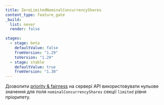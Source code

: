 ```yaml
---
title: ZeroLimitedNominalConcurrencyShares
content_type: feature_gate
_build:
  list: never
  render: false

stages:
  - stage: beta 
    defaultValue: false
    fromVersion: "1.29"
    toVersion: "1.29"
  - stage: stable
    defaultValue: true
    fromVersion: "1.30"
---
```

Дозволити [priority & fairness](/uk/docs/concepts/cluster-administration/flow-control/) на сервері API використовувати нульове значення для поля `nominalConcurrencyShares` секції `limited` рівня пріоритету.
